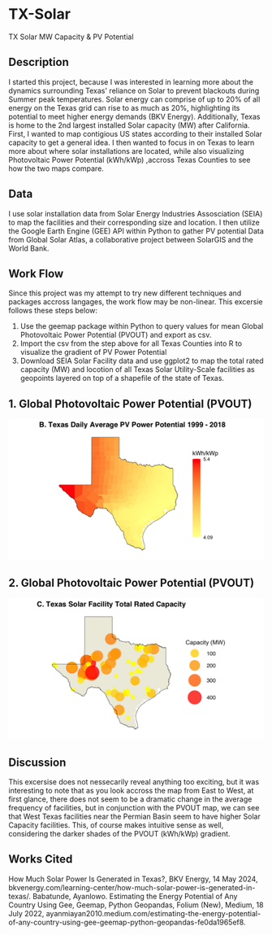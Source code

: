 # TX-Solar
TX Solar MW Capacity &amp; PV Potential

## Description
I started this project, because I was interested in learning more about the dynamics surrounding Texas' reliance on Solar to prevent blackouts during Summer peak temperatures. Solar energy can comprise of up to 20% of all energy on the Texas grid can rise to as much as 20%, highlighting its potential to meet higher energy demands (BKV Energy). Additionally, Texas is home to the 2nd largest installed Solar capacity (MW) after California. First, I wanted to map contigious US states according to their installed Solar capacity to get a general idea. I then wanted to focus in on Texas to learn more about where solar installations are located, while also visualizing Photovoltaic Power Potential (kWh/kWp) ,accross Texas Counties to see how the two maps compare.

## Data
I use solar installation data from Solar Energy Industries Assosciation (SEIA) to map the facilities and their corresponding size and location. I then utilize the Google Earth Engine (GEE) API within Python to gather PV potential Data from Global Solar Atlas, a collaborative project between SolarGIS and the World Bank. 

## Work Flow
Since this project was my attempt to try new different techniques and packages accross langages, the work flow may be non-linear. This excersie follows these steps below:

1. Use the geemap package within Python to query values for mean Global Photovoltaic Power Potential (PVOUT) and export as csv.
2. Import the csv from the step above for all Texas Counties into R to visualize the gradient of PV Power Potential
3. Download SEIA Solar Facility data and use ggplot2 to map the total rated capacity (MW) and locotion of all Texas Solar Utility-Scale facilities as geopoints layered on top of a shapefile of the state of Texas.

## 1. Global Photovoltaic Power Potential (PVOUT)
![Alt Text](https://github.com/A-Sarkar18/TX-Solar/blob/main/figures/%20Texas%20Daily%20Average%20PV%20Power%20Potential%201999%20-%202018.png)

## 2. Global Photovoltaic Power Potential (PVOUT)
![Alt Text](https://github.com/A-Sarkar18/TX-Solar/blob/main/figures/Texas%20Solar%20Facility%20Total%20Rated%20Capacity.png)

## Discussion
This excersise does not nessecarily reveal anything too exciting, but it was interesting to note that as you look accross the map from East to West, at first glance, there does not seem to be a dramatic change in the average frequency of facilities, but in conjunction with the PVOUT map, we can see that West Texas facilities near the Permian Basin seem to have higher Solar Capacity facilities. This, of course makes intuitive sense as well, considering the darker shades of the PVOUT (kWh/kWp) gradient. 

## Works Cited
How Much Solar Power Is Generated in Texas?, BKV Energy, 14 May 2024, bkvenergy.com/learning-center/how-much-solar-power-is-generated-in- 
   texas/. 
Babatunde, Ayanlowo. Estimating the Energy Potential of Any Country Using Gee, Geemap, Python Geopandas, Folium (New), Medium, 18 July 2022, 
    ayanmiayan2010.medium.com/estimating-the-energy-potential-of-any-country-using-gee-geemap-python-geopandas-fe0da1965ef8. 





